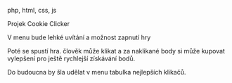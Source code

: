 php, html, css, js

Projek Cookie Clicker

V menu bude lehké uvítání a možnost zapnutí hry

Poté se spustí hra. člověk může klikat a za naklikané body si může kupovat vylepšení pro ještě rychlejší získávání bodů.

Do budoucna by šla udělat v menu tabulka nejlepších klikačů.
